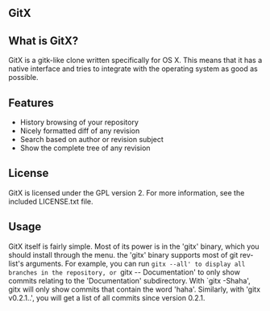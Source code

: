 GitX
----

## What is GitX?

GitX is a gitk-like clone written specifically for OS X.  This means that it
has a native interface and tries to integrate with the operating system as good
as possible.


## Features

  * History browsing of your repository
  * Nicely formatted diff of any revision
  * Search based on author or revision subject
  * Show the complete tree of any revision

## License

GitX is licensed under the GPL version 2.  For more information, see the
included LICENSE.txt file.

## Usage

GitX itself is fairly simple.  Most of its power is in the 'gitx' binary, which
you should install through the menu.  the 'gitx' binary supports most of git
rev-list's arguments.  For example, you can run `gitx --all' to display all
branches in the repository, or `gitx -- Documentation' to only show commits
relating to the 'Documentation' subdirectory.  With `gitx -Shaha', gitx will
only show commits that contain the word 'haha'.  Similarly, with 'gitx
v0.2.1..', you will get a list of all commits since version 0.2.1.

